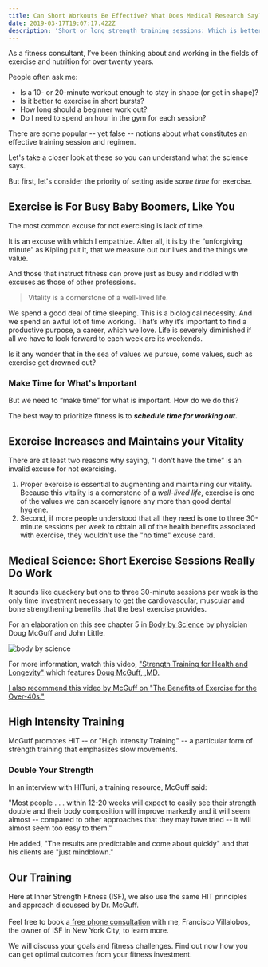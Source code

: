 ```yaml
---
title: Can Short Workouts Be Effective? What Does Medical Research Say?
date: 2019-03-17T19:07:17.422Z
description: 'Short or long strength training sessions: Which is better?'
---
```

As a fitness consultant, I’ve been thinking about and working in the fields of exercise and nutrition for over twenty years. 

People often ask me: 

* Is a 10- or 20-minute workout enough to stay in shape (or get in shape)?
* Is it better to exercise in short bursts? 
* How long should a beginner work out?
* Do I need to spend an hour in the gym for each session?

There are some popular -- yet false -- notions about what constitutes an effective training session and regimen. 

Let's take a closer look at these so you can understand what the science says. 

But first, let's consider the priority of setting aside _some time_ for exercise.

## Exercise is For Busy Baby Boomers, Like You

The most common excuse for not exercising is lack of time. 

It is an excuse with which I empathize. After all, it is by the “unforgiving minute” as Kipling put it, that we measure out our lives and the things we value. 

And those that instruct fitness can prove just as busy and riddled with excuses as those of other professions.

> Vitality is a cornerstone of a well-lived life.

We spend a good deal of time sleeping. This is a biological necessity. And we spend an awful lot of time working. That’s why it’s important to find a productive purpose, a career, which we love. Life is severely diminished if all we have to look forward to each week are its weekends.

Is it any wonder that in the sea of values we pursue, some values, such as exercise get drowned out?

### Make Time for What's Important

But we need to “make time” for what is important. How do we do this? 

The best way to prioritize fitness is to _**schedule time for working out.**_



## Exercise Increases and Maintains your Vitality

There are at least two reasons why saying, “I don’t have the time” is an invalid excuse for not exercising. 

1. Proper exercise is essential to augmenting and maintaining our vitality. Because this vitality is a cornerstone of a _well-lived life_, exercise is one of the values we can scarcely ignore any more than good dental hygiene.
2. Second, if more people understood that all they need is one to three 30-minute sessions per week to obtain all of the health benefits associated with exercise, they wouldn’t use the "no time" excuse card. 

## Medical Science: Short Exercise Sessions Really Do Work

It sounds like quackery but one to three 30-minute sessions per week is the only time investment necessary to get the cardiovascular, muscular and bone strengthening benefits that the best exercise provides. 

For an elaboration on this see chapter 5 in <a href="https://www.amazon.com/Body-Science-Research-Program-Results-ebook/dp/B001NLL38S/" target="blank">Body by Science</a> by physician Doug McGuff and John Little. 

![body by science](/img/body-by-science.png "body by science")

For more information, watch this video, <a href="https://www.youtube.com/watch?time_continue=12&v=jeFdYy815pQ" target="blank">"Strength Training for Health and Longevity"</a> which features <a href="http://www.drmcguff.com/" target="blank">Doug McGuff, ,MD.

I also recommend this video by McGuff on <a href="https://www.youtube.com/watch?v=-tn77ntM5sc" target="blank">"The Benefits of Exercise for the Over-40s."</a>

## High Intensity Training

McGuff promotes HIT -- or "High Intensity Training" -- a particular form of strength training that emphasizes slow movements. 

### Double Your Strength

In an interview with HITuni, a training resource, McGuff said: 

"Most people . . . within 12-20 weeks will expect to easily see their strength double and their body composition will improve markedly and it will seem almost -- compared to other approaches that they may have tried -- it will almost seem too easy to them."

He added, "The results are predictable and come about quickly" and that his clients are "just mindblown."

## Our Training

Here at Inner Strength Fitness (ISF), we also use the same HIT principles and approach discussed by Dr. McGuff. \
\
Feel free to book a[ free phone consultation](https://calendly.com/isfny/15min?back=1) with me, Francisco Villalobos, the owner of ISF in New York City, to learn more.

We will discuss your goals and fitness challenges. Find out now how you can get optimal outcomes from your fitness investment.
